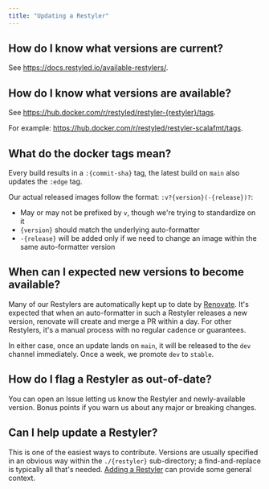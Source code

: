 ```yaml
---
title: "Updating a Restyler"
---
```


## How do I know what versions are current?

See https://docs.restyled.io/available-restylers/.

## How do I know what versions are available?

See https://hub.docker.com/r/restyled/restyler-{restyler}/tags.

For example: https://hub.docker.com/r/restyled/restyler-scalafmt/tags.

## What do the docker tags mean?

Every build results in a `:{commit-sha}` tag, the latest build on `main` also updates the `:edge` tag.

Our actual released images follow the format: `:v?{version}(-{release})?`:

- May or may not be prefixed by `v`, though we're trying to standardize on it
- `{version}` should match the underlying auto-formatter
- `-{release}` will be added only if we need to change an image within the same auto-formatter version

## When can I expected new versions to become available?

Many of our Restylers are automatically kept up to date by [Renovate](https://github.com/renovatebot/renovate#readme). It's expected that when an auto-formatter in such a Restyler releases a new version, renovate will create and merge a PR within a day. For other Restylers, it's a manual process with no regular cadence or guarantees.

In either case, once an update lands on `main`, it will be released to the `dev` channel immediately. Once a week, we promote `dev` to `stable`.

## How do I flag a Restyler as out-of-date?

You can open an Issue letting us know the Restyler and newly-available version. Bonus points if you warn us about any major or breaking changes.

## Can I help update a Restyler?

This is one of the easiest ways to contribute. Versions are usually specified in an obvious way within the `./{restyler}` sub-directory; a find-and-replace is typically all that's needed. [Adding a Restyler](https://github.com/restyled-io/restyled.io/wiki/Adding-a-Restyler) can provide some general context.
